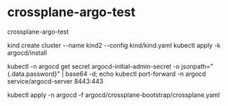 # crossplane-argo-test
crossplane-argo-test


kind create cluster --name kind2 --config kind/kind.yaml
kubectl apply -k argocd/install

kubectl -n argocd get secret argocd-initial-admin-secret -o jsonpath="{.data.password}" | base64 -d; echo
kubectl port-forward -n argocd service/argocd-server 8443:443

kubectl apply -n argocd -f argocd/crossplane-bootstrap/crossplane.yaml